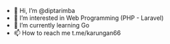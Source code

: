 - 👋 Hi, I’m @diptarimba
- 👀 I’m interested in Web Programming (PHP - Laravel)
- 🌱 I’m currently learning Go
- 📫 How to reach me t.me/karungan66

<!---
diptarimba/diptarimba is a ✨ special ✨ repository because its `README.md` (this file) appears on your GitHub profile.
You can click the Preview link to take a look at your changes.
--->
